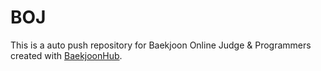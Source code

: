 # BOJ
This is a auto push repository for Baekjoon Online Judge & Programmers created with [BaekjoonHub](https://github.com/BaekjoonHub/BaekjoonHub).
